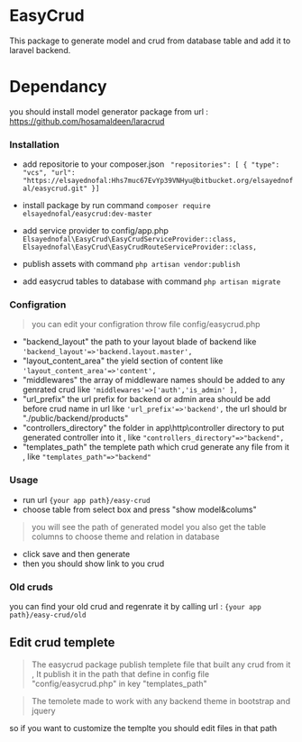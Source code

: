 # EasyCrud
This package to generate model and crud from database table and add it to laravel backend.

# Dependancy 
you should install model generator package from url :
https://github.com/hosamaldeen/laracrud

### Installation
- add repositorie to your composer.json 
` "repositories": [
    {
      "type": "vcs",
      "url":  "https://elsayednofal:Hhs7muc67EvYp39VNHyu@bitbucket.org/elsayednofal/easycrud.git"
    }]`
    
- install package by run command `composer require elsayednofal/easycrud:dev-master`
- add service provider to config/app.php `Elsayednofal\EasyCrud\EasyCrudServiceProvider::class,
Elsayednofal\EasyCrud\EasyCrudRouteServiceProvider::class,`

- publish assets with command `php artisan vendor:publish`
- add easycrud tables to database with command `php artisan migrate`

### Configration

>you can edit your configration throw file config/easycrud.php
- "backend_layout" the path to your layout blade of backend
 like `'backend_layout'=>'backend.layout.master',`
- "layout_content_area" the yield section of content 
like `'layout_content_area'=>'content',`
- "middlewares" the array of middleware names should be added to any genrated crud 
like `'middlewares'=>['auth','is_admin' ],`
- "url_prefix" the url prefix for backend or admin area should be add before crud name in url like `'url_prefix'=>'backend',` the url should br "./public/backend/products"
- "controllers_directory" the folder in app\http\controller directory to put generated controller into it , like `"controllers_directory"=>"backend",`
- "templates_path" the templete path which crud generate any file from it , like `"templates_path"=>"backend"`


### Usage
- run url `{your app path}/easy-crud`
- choose table from select box and press "show model&colums"
> you will see the path of generated model 
> you also get the table columns to choose theme and relation in database 
- click save and then generate 
- then you should show link to you crud 

### Old cruds 
you can find your old crud and regenrate it by calling url : 
    `{your app path}/easy-crud/old`


 ## Edit crud templete
> The easycrud package publish templete file that built any crud from it , It publish it in the path that define in config file "config/easycrud.php" in key "templates_path"

> The temolete made to work with any backend theme in bootstrap and jquery

so if you want to customize the templte you should edit files in that path
